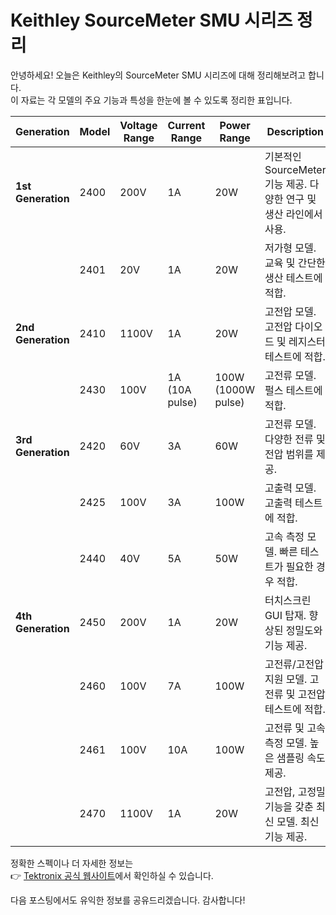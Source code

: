 
# Keithley SourceMeter SMU 시리즈 정리

안녕하세요! 오늘은 Keithley의 SourceMeter SMU 시리즈에 대해 정리해보려고 합니다.  
이 자료는 각 모델의 주요 기능과 특성을 한눈에 볼 수 있도록 정리한 표입니다.

| Generation         | Model | Voltage Range | Current Range       | Power Range         | Description                                                     |
|--------------------|-------|---------------|---------------------|---------------------|-----------------------------------------------------------------|
| **1st Generation** | 2400  | 200V          | 1A                  | 20W                 | 기본적인 SourceMeter 기능 제공. 다양한 연구 및 생산 라인에서 사용.     |
|                    | 2401  | 20V           | 1A                  | 20W                 | 저가형 모델. 교육 및 간단한 생산 테스트에 적합.                        |
| **2nd Generation** | 2410  | 1100V         | 1A                  | 20W                 | 고전압 모델. 고전압 다이오드 및 레지스터 테스트에 적합.               |
|                    | 2430  | 100V          | 1A (10A pulse)      | 100W (1000W pulse)  | 고전류 모델. 펄스 테스트에 적합.                                 |
| **3rd Generation** | 2420  | 60V           | 3A                  | 60W                 | 고전류 모델. 다양한 전류 및 전압 범위를 제공.                        |
|                    | 2425  | 100V          | 3A                  | 100W                | 고출력 모델. 고출력 테스트에 적합.                               |
|                    | 2440  | 40V           | 5A                  | 50W                 | 고속 측정 모델. 빠른 테스트가 필요한 경우 적합.                    |
| **4th Generation** | 2450  | 200V          | 1A                  | 20W                 | 터치스크린 GUI 탑재. 향상된 정밀도와 기능 제공.                    |
|                    | 2460  | 100V          | 7A                  | 100W                | 고전류/고전압 지원 모델. 고전류 및 고전압 테스트에 적합.            |
|                    | 2461  | 100V          | 10A                 | 100W                | 고전류 및 고속 측정 모델. 높은 샘플링 속도 제공.                   |
|                    | 2470  | 1100V         | 1A                  | 20W                 | 고전압, 고정밀 기능을 갖춘 최신 모델. 최신 기능 제공.               |

정확한 스펙이나 더 자세한 정보는  
👉 [Tektronix 공식 웹사이트](https://www.tek.com/en)에서 확인하실 수 있습니다.

다음 포스팅에서도 유익한 정보를 공유드리겠습니다. 감사합니다!
